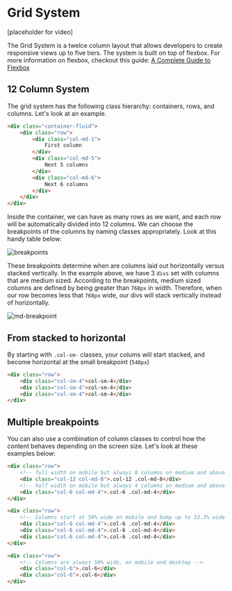 # Grid System

[placeholder for video]

The Grid System is a twelce column layout that allows developers to create responsive views up to five tiers. The system is built on top of flexbox. For more information on flexbox, checkout this guide: [A Complete Guide to Flexbox](https://css-tricks.com/snippets/css/a-guide-to-flexbox/#flexbox-background)


## 12 Column System

The grid system has the following class hierarchy: containers, rows, and columns. Let's look at an example.

```html
<div class="container-fluid">
    <div class="row">
        <div class="col-md-1">
            First column
        </div>
        <div class="col-md-5">
            Next 5 columns
        </div>
        <div class="col-md-6">
            Next 6 columns
        </div> 
    </div>
</div>
```

Inside the container, we can have as many rows as we want, and each row will be automatically divided into 12 columns. We can choose the breakpoints of the columns by naming classes appropriately. Look at this handy table below:

![breakpoints](https://s3.amazonaws.com/General_V88/boomyeah2015/codingdojo/curriculum/content/chapter/Screen_Shot_2018-10-31_at_10.58.04_AM.png)

These breakpoints determine when are columns laid out horizontally versus stacked vertically. In the example above, we have 3 `divs` set with columns that are medium sized. According to the breakpoints, medium sized columns are defined by being greater than `768px` in width. Therefore, when our row becomes less that `768px` wide, our divs will stack vertically instead of horizontally.

![md-breakpoint](https://s3.amazonaws.com/General_V88/boomyeah2015/codingdojo/curriculum/content/chapter/md-breakpoint.gif)

## From stacked to horizontal

By starting with `.col-sm-` classes, your colums will start stacked, and become horizontal at the small breakpoint (`540px`)

```html
<div class="row">
    <div class="col-sm-4">col-sm-4</div>
    <div class="col-sm-4">col-sm-4</div>
    <div class="col-sm-4">col-sm-4</div>
</div>
```

## Multiple breakpoints

You can also use a combination of column classes to control how the content behaves depending on the screen size. Let's look at these examples below:

```html
<div class="row">
    <!-- full width on mobile but always 8 columns on medium and above -->
    <div class="col-12 col-md-8">.col-12 .col-md-8</div>
    <!-- half width on mobile but always 4 columns on medium and above -->
    <div class="col-6 col-md-4">.col-6 .col-md-4</div>
</div>

<div class="row">
    <!-- Columns start at 50% wide on mobile and bump up to 33.3% wide on desktop -->
    <div class="col-6 col-md-4">.col-6 .col-md-4</div>
    <div class="col-6 col-md-4">.col-6 .col-md-4</div>
    <div class="col-6 col-md-4">.col-6 .col-md-4</div>
</div>

<div class="row">
    <!-- Columns are always 50% wide, on mobile and desktop -->
    <div class="col-6">.col-6</div>
    <div class="col-6">.col-6</div>
</div>
```

